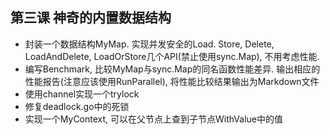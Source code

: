 ## 第三课 神奇的内置数据结构

* 封装一个数据结构MyMap. 实现并发安全的Load. Store, Delete, LoadAndDelete, LoadOrStore几个API(禁止使用sync.Map), 不用考虑性能.
* 编写Benchmark, 比较MyMap与sync.Map的同名函数性能差异. 输出相应的性能报告(注意应该使用RunParallel), 将性能比较结果输出为Markdown文件
* 使用channel实现一个trylock
* 修复deadlock.go中的死锁
* 实现一个MyContext, 可以在父节点上查到子节点WithValue中的值

